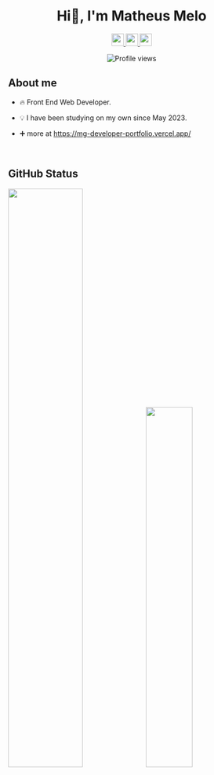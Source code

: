<h1 align='center'>Hi👋, I'm Matheus Melo</h1>
<div align="center">
  <a
    href="https://mg-developer-portfolio.vercel.app/"
    target="_blank"
  >
    <img
      height="25"
      src="https://img.shields.io/badge/Portfolio-%23000000.svg?style=for-the-badge&logo=firefox&logoColor=#FF7139"
    >
  </a>
  <a
    href="https://mail.google.com/mail/?view=cm&fs=1&to=matheus.360kbr@gamil.com"
    target="_blank"
  >
    <img
      height="25"
      src="https://img.shields.io/badge/Gmail-020617?style=for-the-badge&logo=gmail&logoColor=white"
    >
  </a>
  <a
    href="https://www.linkedin.com/in/matheus-melo-6824a7274/"
    target="_blank"
  >
    <img
      height="25"
      src="https://img.shields.io/badge/LinkedIn-020617?style=for-the-badge&logo=linkedin&logoColor=white"
    >
  </a>
  
  <br/>
  
  <img
    src="https://komarev.com/ghpvc/?username=matheus369k&color=blue"
    alt="Profile views"
  />
</div>

## About me

- 🔥 Front End Web Developer.

- 💡 I have been studying on my own since May 2023.

- ➕ more at https://mg-developer-portfolio.vercel.app/

<br>

## GitHub Status

<div>
  <img width="55%" src="https://github-readme-stats.vercel.app/api?username=matheus369k&theme=tokyonight"
  /> <img width="43.4%" src="https://github-readme-stats.vercel.app/api/top-langs/?username=matheus369k&layout=compact&theme=tokyonight"
  />
</div>
